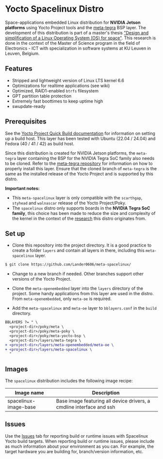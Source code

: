 # Yocto Spacelinux Distro

Space-applications embedded Linux distribution for **NVIDIA Jetson platforms** using Yocto Project tools and the [meta-tegra](https://github.com/OE4T/meta-tegra) BSP layer. The development of this distribution is part of a master's thesis ["Design and simplification of a Linux Operating System (OS) for space"](https://github.com/michielskobe/thesis-linux-in-space). This research is done in the context of the Master of Science program in the field of Electronics - ICT with specialization in software systems at KU Leuven in Leuven, Belgium.

## Features
- Stripped and lightweight version of Linux LTS kernel 6.6
- Optimizations for realtime applications (see wiki)
- Optimized, RAID1-enabled `btrfs` filesystem
- GPT partition table protection
- Extremely fast boottimes to keep uptime high
- swupdate-ready

## Prerequisites
See the [Yocto Project Quick Build documentation](https://docs.yoctoproject.org/brief-yoctoprojectqs/index.html) for information on setting up a build host. This layer has been tested with Ubuntu (22.04 / 24.04) and Fedora (40 / 41 / 42) as build host.

Since this distribution is created for NVIDIA Jetson platforms, the `meta-tegra` layer containing the BSP for the NVIDIA Tegra SoC family also needs to be cloned. Refer to the [meta-tegra repository](https://github.com/OE4T/meta-tegra) for information on how to properly install this layer. Ensure that the cloned branch of `meta-tegra` is the same as the installed release of the Yocto Project and is supported by this distro.

**Important notes:** 
- This `meta-spacelinux` layer is only compatible with the `scarthgap`, `styhead` and `walnascar` release of the Yocto Project/Poky.
- The `spacelinux` distro only supports boards in the **NVIDIA Tegra SoC family**, this choice has been made to reduce the size and complexity of the kernel in the context of the [research](https://github.com/michielskobe/thesis-linux-in-space) this distro originates from.

## Set up

- Clone this repository into the project directory. It is a good practice to create a folder `layers` and contain all layers in there, including this `meta-spacelinux` layer.

```bash
$ git clone https://github.com/Lander0606/meta-spacelinux/
```

- Change to a new branch if needed. Other branches support other versions of the Yocto Project.

- Clone the `meta-openembedded` layer into the `layers` directory of the project. Some handy applications from this layer are used in the distro. From `meta-openembedded`, only `meta-oe` is required.

- Add the `meta-spacelinux` and `meta-oe` layer to `bblayers.conf` in the `build` directory.

``` diff
BBLAYERS ?= " \
  <project-dir>/poky/meta \
  <project-dir>/poky/meta-poky \
  <project-dir>/poky/meta-yocto-bsp \
  <project-dir>/layers/meta-tegra \
+ <project-dir>/layers/meta-openembedded/meta-oe \ 
+ <project-dir>/layers/meta-spacelinux \
  "
```

## Images

The `spacelinux` distribution includes the following image recipe:

| Image name | Description |
| ---------- | ----------- |
| spacelinux-image-base | Base image featuring all device drivers, a cmdline interface and ssh |

## Issues

Use the [Issues](https://github.com/Lander0606/meta-spacelinux/issues) tab for reporting build or runtime issues with Spacelinux Yocto build targets. When reporting build or runtime issues, please include as much information about your environment as you can. For example, the target hardware you are building for, branch/version information, etc.